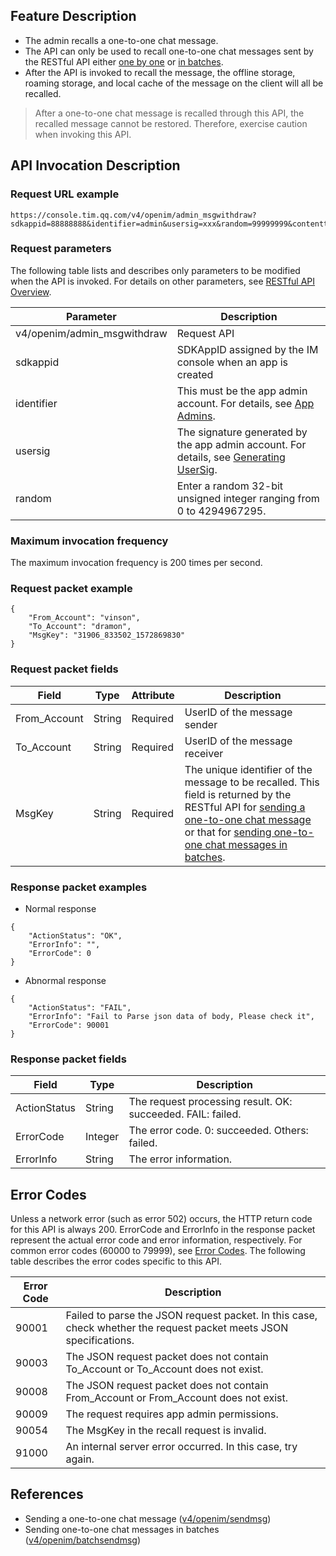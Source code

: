 ## Feature Description 
- The admin recalls a one-to-one chat message.
- The API can only be used to recall one-to-one chat messages sent by the RESTful API either [one by one](https://intl.cloud.tencent.com/document/product/1047/34919) or [in batches](https://intl.cloud.tencent.com/document/product/1047/34920). 
- After the API is invoked to recall the message, the offline storage, roaming storage, and local cache of the message on the client will all be recalled.

> After a one-to-one chat message is recalled through this API, the recalled message cannot be restored. Therefore, exercise caution when invoking this API. 

## API Invocation Description
### Request URL example
```
https://console.tim.qq.com/v4/openim/admin_msgwithdraw?sdkappid=88888888&identifier=admin&usersig=xxx&random=99999999&contenttype=json
```
### Request parameters

The following table lists and describes only parameters to be modified when the API is invoked. For details on other parameters, see [RESTful API Overview](https://intl.cloud.tencent.com/document/product/1047/34620). 

| Parameter | Description |
| ------------------ | ------------------------------------ |
| v4/openim/admin_msgwithdraw | Request API |
| sdkappid | SDKAppID assigned by the IM console when an app is created |
| identifier | This must be the app admin account. For details, see [App Admins](https://intl.cloud.tencent.com/document/product/1047/33517#app-.E7.AE.A1.E7.90.86.E5.91.98). |
| usersig | The signature generated by the app admin account. For details, see [Generating UserSig](https://intl.cloud.tencent.com/document/product/1047/34385). |
| random | Enter a random 32-bit unsigned integer ranging from 0 to 4294967295. |

### Maximum invocation frequency

The maximum invocation frequency is 200 times per second.

### Request packet example
```
{
	"From_Account": "vinson",
	"To_Account": "dramon",
	"MsgKey": "31906_833502_1572869830"
}
```


### Request packet fields

| Field | Type | Attribute | Description |
|---------|---------|----|---------|
| From_Account | String | Required | UserID of the message sender |
| To_Account | String | Required | UserID of the message receiver |
| MsgKey | String | Required | The unique identifier of the message to be recalled. This field is returned by the RESTful API for [sending a one-to-one chat message](https://intl.cloud.tencent.com/document/product/1047/34919) or that for [sending one-to-one chat messages in batches](https://intl.cloud.tencent.com/document/product/1047/34920). |



### Response packet examples
- Normal response
```
{
    "ActionStatus": "OK", 
    "ErrorInfo": "", 
    "ErrorCode": 0
}
```
- Abnormal response
```
{
    "ActionStatus": "FAIL", 
    "ErrorInfo": "Fail to Parse json data of body, Please check it", 
    "ErrorCode": 90001
}
```

### Response packet fields

| Field | Type | Description |
|---------|---------|---------|
| ActionStatus | String | The request processing result. OK: succeeded. FAIL: failed. |
| ErrorCode | Integer | The error code. 0: succeeded. Others: failed. |
| ErrorInfo | String | The error information. |

## Error Codes

Unless a network error (such as error 502) occurs, the HTTP return code for this API is always 200. ErrorCode and ErrorInfo in the response packet represent the actual error code and error information, respectively.
For common error codes (60000 to 79999), see [Error Codes](https://intl.cloud.tencent.com/document/product/1047/34348). 
The following table describes the error codes specific to this API.

| Error Code | Description |
| ------------- | ------------------------------------------------------------ |
| 90001 | Failed to parse the JSON request packet. In this case, check whether the request packet meets JSON specifications. |
| 90003 | The JSON request packet does not contain To_Account or To_Account does not exist. |
| 90008 | The JSON request packet does not contain From_Account or From_Account does not exist. |
| 90009 | The request requires app admin permissions. |
| 90054 | The MsgKey in the recall request is invalid. |
| 91000 | An internal server error occurred. In this case, try again. |


## References
- Sending a one-to-one chat message ([v4/openim/sendmsg](https://intl.cloud.tencent.com/document/product/1047/34919))
- Sending one-to-one chat messages in batches ([v4/openim/batchsendmsg](https://intl.cloud.tencent.com/document/product/1047/34920))


